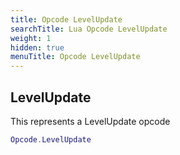 ```yaml
---
title: Opcode LevelUpdate
searchTitle: Lua Opcode LevelUpdate
weight: 1
hidden: true
menuTitle: Opcode LevelUpdate
---
```

## LevelUpdate

This represents a LevelUpdate opcode
```lua
Opcode.LevelUpdate
```